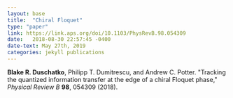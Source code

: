 ```yaml
---
layout: base
title:  "Chiral Floquet"
type: "paper"
link: https://link.aps.org/doi/10.1103/PhysRevB.98.054309
date:   2018-08-30 22:57:45 -0400
date-text: May 27th, 2019
categories: jekyll publications
---
```


__Blake R. Duschatko__, Philipp T. Dumitrescu, and Andrew C. Potter. "Tracking the quantized information transfer at the edge of a chiral Floquet phase," _Physical Review B_ __98__, 054309 (2018).
